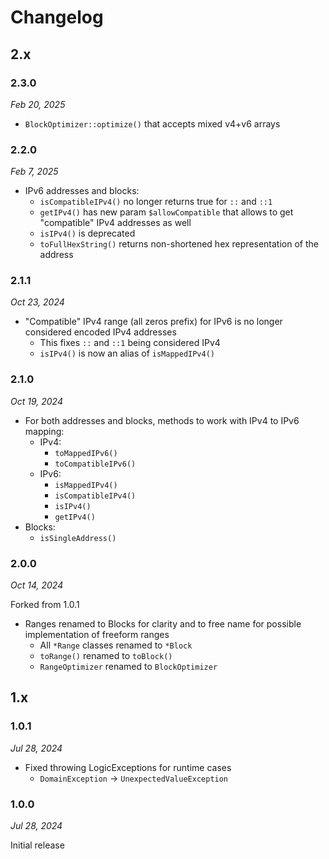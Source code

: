 # Changelog

## 2.x

### 2.3.0

*Feb 20, 2025*

* `BlockOptimizer::optimize()` that accepts mixed v4+v6 arrays

### 2.2.0

*Feb 7, 2025*

* IPv6 addresses and blocks:
  * `isCompatibleIPv4()` no longer returns true for `::` and `::1`
  * `getIPv4()` has new param `$allowCompatible` that allows to get "compatible" IPv4 addresses as well
  * `isIPv4()` is deprecated
  * `toFullHexString()` returns non-shortened hex representation of the address

### 2.1.1

*Oct 23, 2024*

* "Compatible" IPv4 range (all zeros prefix) for IPv6 is no longer considered encoded IPv4 addresses
  * This fixes `::` and `::1` being considered IPv4
  * `isIPv4()` is now an alias of `isMappedIPv4()`

### 2.1.0

*Oct 19, 2024*

* For both addresses and blocks, methods to work with IPv4 to IPv6 mapping:
  * IPv4:
    * `toMappedIPv6()`
    * `toCompatibleIPv6()`
  * IPv6:
    * `isMappedIPv4()`
    * `isCompatibleIPv4()`
    * `isIPv4()`
    * `getIPv4()`
* Blocks:
  * `isSingleAddress()`

### 2.0.0

*Oct 14, 2024*

Forked from 1.0.1

* Ranges renamed to Blocks for clarity and to free name for possible implementation of freeform ranges
  * All `*Range` classes renamed to `*Block`
  * `toRange()` renamed to `toBlock()`
  * `RangeOptimizer` renamed to `BlockOptimizer`

## 1.x

### 1.0.1

*Jul 28, 2024*

* Fixed throwing LogicExceptions for runtime cases
  * `DomainException` -> `UnexpectedValueException`

### 1.0.0

*Jul 28, 2024*

Initial release
